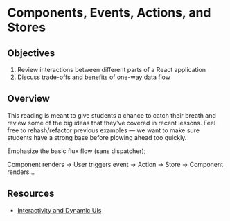 # Components, Events, Actions, and Stores

## Objectives

1. Review interactions between different parts of a React application
2. Discuss trade-offs and benefits of one-way data flow

## Overview

This reading is meant to give students a chance to catch their breath and review
some of the big ideas that they've covered in recent lessons. Feel free to
rehash/refactor previous examples — we want to make sure students have a strong
base before plowing ahead too quickly.

Emphasize the basic flux flow (sans dispatcher);

Component renders -> User triggers event -> Action -> Store -> Component renders...

## Resources

- [Interactivity and Dynamic UIs](https://facebook.github.io/react/docs/interactivity-and-dynamic-uis.html)
